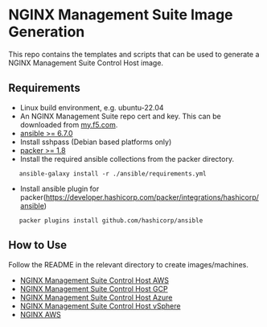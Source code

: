 # NGINX Management Suite Image Generation

This repo contains the templates and scripts that can be used to generate a NGINX Management Suite Control Host image.

## Requirements

- Linux build environment, e.g. ubuntu-22.04
- An NGINX Management Suite repo cert and key. This can be downloaded from [my.f5.com](my.f5.com).
- [ansible >= 6.7.0](https://docs.ansible.com/ansible/latest/installation_guide/intro_installation.html)
- Install sshpass (Debian based platforms only)
- [packer >= 1.8](https://developer.hashicorp.com/packer/downloads)
- Install the required ansible collections from the packer directory.

```
   ansible-galaxy install -r ./ansible/requirements.yml
```

- Install ansible plugin for packer(https://developer.hashicorp.com/packer/integrations/hashicorp/ansible)

```
   packer plugins install github.com/hashicorp/ansible
```

## How to Use

Follow the README in the relevant directory to create images/machines.

- [NGINX Management Suite Control Host AWS](nms/aws/README.md)
- [NGINX Management Suite Control Host GCP](nms/gcp/README.md)
- [NGINX Management Suite Control Host Azure](nms/azure/README.md)
- [NGINX Management Suite Control Host vSphere](nms/vsphere/README.md)
- [NGINX AWS](nginx/aws/README.md)
